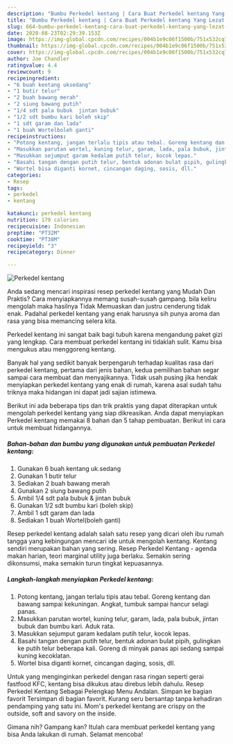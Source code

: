 ```yaml
---
description: "Bumbu Perkedel kentang | Cara Buat Perkedel kentang Yang Lezat Sekali"
title: "Bumbu Perkedel kentang | Cara Buat Perkedel kentang Yang Lezat Sekali"
slug: 664-bumbu-perkedel-kentang-cara-buat-perkedel-kentang-yang-lezat-sekali
date: 2020-08-23T02:29:39.153Z
image: https://img-global.cpcdn.com/recipes/004b1e9c06f1500b/751x532cq70/perkedel-kentang-foto-resep-utama.jpg
thumbnail: https://img-global.cpcdn.com/recipes/004b1e9c06f1500b/751x532cq70/perkedel-kentang-foto-resep-utama.jpg
cover: https://img-global.cpcdn.com/recipes/004b1e9c06f1500b/751x532cq70/perkedel-kentang-foto-resep-utama.jpg
author: Joe Chandler
ratingvalue: 4.4
reviewcount: 9
recipeingredient:
- "6 buah kentang uksedang"
- "1 butir telur"
- "2 buah bawang merah"
- "2 siung bawang putih"
- "1/4 sdt pala bubuk  jintan bubuk"
- "1/2 sdt bumbu kari boleh skip"
- "1 sdt garam dan lada"
- "1 buah Wortelboleh ganti"
recipeinstructions:
- "Potong kentang, jangan terlalu tipis atau tebal. Goreng kentang dan bawang sampai kekuningan. Angkat, tumbuk sampai hancur selagi panas."
- "Masukkan parutan wortel, kuning telur, garam, lada, pala bubuk, jintan bubuk dan bumbu kari. Aduk rata."
- "Masukkan sejumput garam kedalam putih telur, kocok lepas."
- "Basahi tangan dengan putih telur, bentuk adonan bulat pipih, gulingkan ke putih telur beberapa kali. Goreng di minyak panas api sedang sampai kuning kecoklatan."
- "Wortel bisa diganti kornet, cincangan daging, sosis, dll."
categories:
- Resep
tags:
- perkedel
- kentang

katakunci: perkedel kentang 
nutrition: 179 calories
recipecuisine: Indonesian
preptime: "PT32M"
cooktime: "PT38M"
recipeyield: "3"
recipecategory: Dinner

---
```



![Perkedel kentang](https://img-global.cpcdn.com/recipes/004b1e9c06f1500b/751x532cq70/perkedel-kentang-foto-resep-utama.jpg)

Anda sedang mencari inspirasi resep perkedel kentang yang Mudah Dan Praktis? Cara menyiapkannya memang susah-susah gampang. bila keliru mengolah maka hasilnya Tidak Memuaskan dan justru cenderung tidak enak. Padahal perkedel kentang yang enak harusnya sih punya aroma dan rasa yang bisa memancing selera kita.

Perkedel kentang ini sangat baik bagi tubuh karena mengandung paket gizi yang lengkap. Cara membuat perkedel kentang ini tidaklah sulit. Kamu bisa mengukus atau menggoreng kentang.

Banyak hal yang sedikit banyak berpengaruh terhadap kualitas rasa dari perkedel kentang, pertama dari jenis bahan, kedua pemilihan bahan segar sampai cara membuat dan menyajikannya. Tidak usah pusing jika hendak menyiapkan perkedel kentang yang enak di rumah, karena asal sudah tahu triknya maka hidangan ini dapat jadi sajian istimewa.


Berikut ini ada beberapa tips dan trik praktis yang dapat diterapkan untuk mengolah perkedel kentang yang siap dikreasikan. Anda dapat menyiapkan Perkedel kentang memakai 8 bahan dan 5 tahap pembuatan. Berikut ini cara untuk membuat hidangannya.

<!--inarticleads1-->

##### Bahan-bahan dan bumbu yang digunakan untuk pembuatan Perkedel kentang:

1. Gunakan 6 buah kentang uk.sedang
1. Gunakan 1 butir telur
1. Sediakan 2 buah bawang merah
1. Gunakan 2 siung bawang putih
1. Ambil 1/4 sdt pala bubuk &amp; jintan bubuk
1. Gunakan 1/2 sdt bumbu kari (boleh skip)
1. Ambil 1 sdt garam dan lada
1. Sediakan 1 buah Wortel(boleh ganti)


Resep perkedel kentang adalah salah satu resep yang dicari oleh ibu rumah tangga yang kebingungan mencari ide untuk mengolah kentang. Kentang sendiri merupakan bahan yang sering. Resep Perkedel Kentang - agenda makan harian, teori marginal utility juga berlaku. Semakin sering dikonsumsi, maka semakin turun tingkat kepuasannya. 

<!--inarticleads2-->

##### Langkah-langkah menyiapkan Perkedel kentang:

1. Potong kentang, jangan terlalu tipis atau tebal. Goreng kentang dan bawang sampai kekuningan. Angkat, tumbuk sampai hancur selagi panas.
1. Masukkan parutan wortel, kuning telur, garam, lada, pala bubuk, jintan bubuk dan bumbu kari. Aduk rata.
1. Masukkan sejumput garam kedalam putih telur, kocok lepas.
1. Basahi tangan dengan putih telur, bentuk adonan bulat pipih, gulingkan ke putih telur beberapa kali. Goreng di minyak panas api sedang sampai kuning kecoklatan.
1. Wortel bisa diganti kornet, cincangan daging, sosis, dll.


Untuk yang menginginkan perkedel dengan rasa ringan seperti gerai fastfood KFC, kentang bisa dikukus atau direbus lebih dahulu. Resep Perkedel Kentang Sebagai Pelengkap Menu Andalan. Simpan ke bagian favorit Tersimpan di bagian favorit. Kurang seru bersantap tanpa kehadiran pendamping yang satu ini. Mom&#39;s perkedel kentang are crispy on the outside, soft and savory on the inside. 

Gimana nih? Gampang kan? Itulah cara membuat perkedel kentang yang bisa Anda lakukan di rumah. Selamat mencoba!

